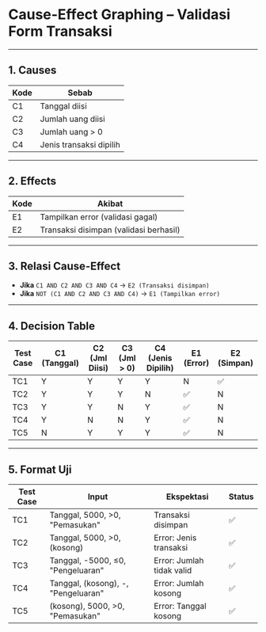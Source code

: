 # Cause-Effect Graphing – Validasi Form Transaksi

---

## 1. Causes

| Kode | Sebab                     |
|------|----------------------------|
| C1   | Tanggal diisi              |
| C2   | Jumlah uang diisi          |
| C3   | Jumlah uang > 0            |
| C4   | Jenis transaksi dipilih    |

---

## 2. Effects

| Kode | Akibat                             |
|------|------------------------------------|
| E1   | Tampilkan error (validasi gagal)   |
| E2   | Transaksi disimpan (validasi berhasil) |

---

## 3. Relasi Cause-Effect

- **Jika** `C1 AND C2 AND C3 AND C4` → `E2 (Transaksi disimpan)`
- **Jika** `NOT (C1 AND C2 AND C3 AND C4)` → `E1 (Tampilkan error)`

---

## 4. Decision Table

| Test Case | C1 (Tanggal) | C2 (Jml Diisi) | C3 (Jml > 0) | C4 (Jenis Dipilih) | E1 (Error) | E2 (Simpan) |
|-----------|--------------|----------------|---------------|---------------------|------------|-------------|
| TC1       | Y            | Y              | Y             | Y                   | N          | ✅          |
| TC2       | Y            | Y              | Y             | N                   | ✅         | N           |
| TC3       | Y            | Y              | N             | Y                   | ✅         | N           |
| TC4       | Y            | N              | N             | Y                   | ✅         | N           |
| TC5       | N            | Y              | Y             | Y                   | ✅         | N           |

---

## 5. Format Uji

| Test Case | Input                                             | Ekspektasi               | Status |
|-----------|---------------------------------------------------|---------------------------|--------|
| TC1       | Tanggal, 5000, >0, "Pemasukan"                    | Transaksi disimpan        | ✅     |
| TC2       | Tanggal, 5000, >0, (kosong)                       | Error: Jenis transaksi    | ✅     |
| TC3       | Tanggal, -5000, ≤0, "Pengeluaran"                | Error: Jumlah tidak valid | ✅     |
| TC4       | Tanggal, (kosong), -, "Pengeluaran"              | Error: Jumlah kosong      | ✅     |
| TC5       | (kosong), 5000, >0, "Pemasukan"                  | Error: Tanggal kosong     | ✅     |
